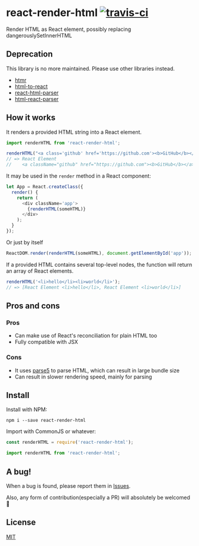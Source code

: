 # react-render-html [![travis-ci](https://travis-ci.org/utatti/react-render-html.svg)](https://travis-ci.org/utatti/react-render-html)

Render HTML as React element, possibly replacing dangerouslySetInnerHTML

## Deprecation

This library is no more maintained. Please use other libraries instead.

* [htmr](https://github.com/pveyes/htmr)
* [html-to-react](https://github.com/aknuds1/html-to-react)
* [react-html-parser](https://github.com/wrakky/react-html-parser)
* [html-react-parser](https://github.com/remarkablemark/html-react-parser)

## How it works

It renders a provided HTML string into a React element.

```js
import renderHTML from 'react-render-html';

renderHTML("<a class='github' href='https://github.com'><b>GitHub</b></a>")
// => React Element
//    <a className="github" href="https://github.com"><b>GitHub</b></a>
```

It may be used in the `render` method in a React component:

```js
let App = React.createClass({
  render() {
    return (
      <div className='app'>
        {renderHTML(someHTML)}
      </div>
    );
  }
});
```

Or just by itself
```js
ReactDOM.render(renderHTML(someHTML), document.getElementById('app'));
```

If a provided HTML contains several top-level nodes, the function will return
an array of React elements.

```js
renderHTML('<li>hello</li><li>world</li>');
// => [React Element <li>hello</li>, React Element <li>world</li>]
```

## Pros and cons

### Pros

- Can make use of React's reconciliation for plain HTML too
- Fully compatible with JSX

### Cons

- It uses [parse5](https://github.com/inikulin/parse5) to parse HTML, which can
  result in large bundle size
- Can result in slower rendering speed, mainly for parsing

## Install

Install with NPM:

```
npm i --save react-render-html
```

Import with CommonJS or whatever:

```js
const renderHTML = require('react-render-html');

import renderHTML from 'react-render-html';
```

## A bug!

When a bug is found, please report them in [Issues](https://github.com/utatti/react-render-html/issues).

Also, any form of contribution(especially a PR) will absolutely be welcomed :beers:

## License

[MIT](LICENSE)
